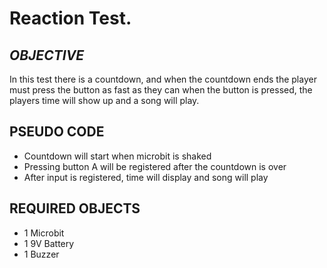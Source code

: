 # Reaction Test.

## *OBJECTIVE*
In this test there is a countdown, and when the countdown ends the player must press the button as fast as they can
when the button is pressed, the players time will show up and a song will play.

## PSEUDO CODE
- Countdown will start when microbit is shaked
- Pressing button A will be registered after the countdown is over
- After input is registered, time will display and song will play

## REQUIRED OBJECTS
- 1 Microbit
- 1 9V Battery
- 1 Buzzer
